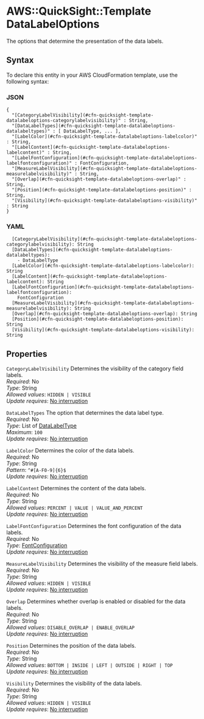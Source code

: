 # AWS::QuickSight::Template DataLabelOptions<a name="aws-properties-quicksight-template-datalabeloptions"></a>

The options that determine the presentation of the data labels\.

## Syntax<a name="aws-properties-quicksight-template-datalabeloptions-syntax"></a>

To declare this entity in your AWS CloudFormation template, use the following syntax:

### JSON<a name="aws-properties-quicksight-template-datalabeloptions-syntax.json"></a>

```
{
  "[CategoryLabelVisibility](#cfn-quicksight-template-datalabeloptions-categorylabelvisibility)" : String,
  "[DataLabelTypes](#cfn-quicksight-template-datalabeloptions-datalabeltypes)" : [ DataLabelType, ... ],
  "[LabelColor](#cfn-quicksight-template-datalabeloptions-labelcolor)" : String,
  "[LabelContent](#cfn-quicksight-template-datalabeloptions-labelcontent)" : String,
  "[LabelFontConfiguration](#cfn-quicksight-template-datalabeloptions-labelfontconfiguration)" : FontConfiguration,
  "[MeasureLabelVisibility](#cfn-quicksight-template-datalabeloptions-measurelabelvisibility)" : String,
  "[Overlap](#cfn-quicksight-template-datalabeloptions-overlap)" : String,
  "[Position](#cfn-quicksight-template-datalabeloptions-position)" : String,
  "[Visibility](#cfn-quicksight-template-datalabeloptions-visibility)" : String
}
```

### YAML<a name="aws-properties-quicksight-template-datalabeloptions-syntax.yaml"></a>

```
  [CategoryLabelVisibility](#cfn-quicksight-template-datalabeloptions-categorylabelvisibility): String
  [DataLabelTypes](#cfn-quicksight-template-datalabeloptions-datalabeltypes):
    - DataLabelType
  [LabelColor](#cfn-quicksight-template-datalabeloptions-labelcolor): String
  [LabelContent](#cfn-quicksight-template-datalabeloptions-labelcontent): String
  [LabelFontConfiguration](#cfn-quicksight-template-datalabeloptions-labelfontconfiguration):
    FontConfiguration
  [MeasureLabelVisibility](#cfn-quicksight-template-datalabeloptions-measurelabelvisibility): String
  [Overlap](#cfn-quicksight-template-datalabeloptions-overlap): String
  [Position](#cfn-quicksight-template-datalabeloptions-position): String
  [Visibility](#cfn-quicksight-template-datalabeloptions-visibility): String
```

## Properties<a name="aws-properties-quicksight-template-datalabeloptions-properties"></a>

`CategoryLabelVisibility` <a name="cfn-quicksight-template-datalabeloptions-categorylabelvisibility"></a>
Determines the visibility of the category field labels\.  
_Required_: No  
_Type_: String  
_Allowed values_: `HIDDEN | VISIBLE`  
_Update requires_: [No interruption](https://docs.aws.amazon.com/AWSCloudFormation/latest/UserGuide/using-cfn-updating-stacks-update-behaviors.html#update-no-interrupt)

`DataLabelTypes` <a name="cfn-quicksight-template-datalabeloptions-datalabeltypes"></a>
The option that determines the data label type\.  
_Required_: No  
_Type_: List of [DataLabelType](aws-properties-quicksight-template-datalabeltype.md)  
_Maximum_: `100`  
_Update requires_: [No interruption](https://docs.aws.amazon.com/AWSCloudFormation/latest/UserGuide/using-cfn-updating-stacks-update-behaviors.html#update-no-interrupt)

`LabelColor` <a name="cfn-quicksight-template-datalabeloptions-labelcolor"></a>
Determines the color of the data labels\.  
_Required_: No  
_Type_: String  
_Pattern_: `^#[A-F0-9]{6}$`  
_Update requires_: [No interruption](https://docs.aws.amazon.com/AWSCloudFormation/latest/UserGuide/using-cfn-updating-stacks-update-behaviors.html#update-no-interrupt)

`LabelContent` <a name="cfn-quicksight-template-datalabeloptions-labelcontent"></a>
Determines the content of the data labels\.  
_Required_: No  
_Type_: String  
_Allowed values_: `PERCENT | VALUE | VALUE_AND_PERCENT`  
_Update requires_: [No interruption](https://docs.aws.amazon.com/AWSCloudFormation/latest/UserGuide/using-cfn-updating-stacks-update-behaviors.html#update-no-interrupt)

`LabelFontConfiguration` <a name="cfn-quicksight-template-datalabeloptions-labelfontconfiguration"></a>
Determines the font configuration of the data labels\.  
_Required_: No  
_Type_: [FontConfiguration](aws-properties-quicksight-template-fontconfiguration.md)  
_Update requires_: [No interruption](https://docs.aws.amazon.com/AWSCloudFormation/latest/UserGuide/using-cfn-updating-stacks-update-behaviors.html#update-no-interrupt)

`MeasureLabelVisibility` <a name="cfn-quicksight-template-datalabeloptions-measurelabelvisibility"></a>
Determines the visibility of the measure field labels\.  
_Required_: No  
_Type_: String  
_Allowed values_: `HIDDEN | VISIBLE`  
_Update requires_: [No interruption](https://docs.aws.amazon.com/AWSCloudFormation/latest/UserGuide/using-cfn-updating-stacks-update-behaviors.html#update-no-interrupt)

`Overlap` <a name="cfn-quicksight-template-datalabeloptions-overlap"></a>
Determines whether overlap is enabled or disabled for the data labels\.  
_Required_: No  
_Type_: String  
_Allowed values_: `DISABLE_OVERLAP | ENABLE_OVERLAP`  
_Update requires_: [No interruption](https://docs.aws.amazon.com/AWSCloudFormation/latest/UserGuide/using-cfn-updating-stacks-update-behaviors.html#update-no-interrupt)

`Position` <a name="cfn-quicksight-template-datalabeloptions-position"></a>
Determines the position of the data labels\.  
_Required_: No  
_Type_: String  
_Allowed values_: `BOTTOM | INSIDE | LEFT | OUTSIDE | RIGHT | TOP`  
_Update requires_: [No interruption](https://docs.aws.amazon.com/AWSCloudFormation/latest/UserGuide/using-cfn-updating-stacks-update-behaviors.html#update-no-interrupt)

`Visibility` <a name="cfn-quicksight-template-datalabeloptions-visibility"></a>
Determines the visibility of the data labels\.  
_Required_: No  
_Type_: String  
_Allowed values_: `HIDDEN | VISIBLE`  
_Update requires_: [No interruption](https://docs.aws.amazon.com/AWSCloudFormation/latest/UserGuide/using-cfn-updating-stacks-update-behaviors.html#update-no-interrupt)
